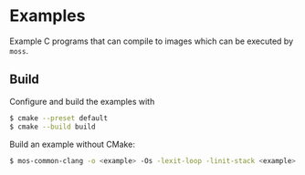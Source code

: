 # Examples

Example C programs that can compile to images which can be executed by `moss`.

## Build

Configure and build the examples with

```bash
$ cmake --preset default
$ cmake --build build
```

Build an example without CMake:

```bash
$ mos-common-clang -o <example> -Os -lexit-loop -linit-stack <example>.c 
```

<!-- TODO: Add a section about running the images with moss. -->
